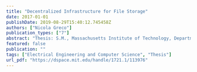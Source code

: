 ```yaml
---
title: "Decentralized Infrastructure for File Storage"
date: 2017-01-01
publishDate: 2019-08-29T15:40:12.745458Z
authors: ["Nicola Greco"]
publication_types: ["7"]
abstract: "Thesis: S.M., Massachusetts Institute of Technology, Department of Electrical Engineering and Computer Science, 2017."
featured: false
publication: ""
tags: ["Electrical Engineering and Computer Science", "Thesis"]
url_pdf: "https://dspace.mit.edu/handle/1721.1/113976"
---
```


